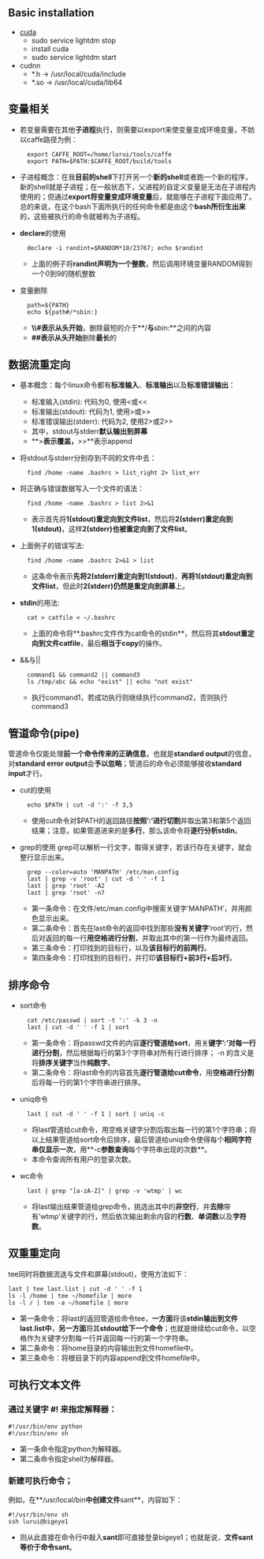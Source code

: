 ## Basic installation
- [cuda][1]
	- sudo service lightdm stop
	- install cuda
	- sudo service lightdm start
- cudnn
	- \*.h -\> /usr/local/cuda/include
	- \*.so -\> /usr/local/cuda/lib64

## 变量相关
- 若变量需要在其他**子进程**执行，则需要以export来使变量变成环境变量，不妨以caffe路径为例：

		export CAFFE_ROOT=/home/lurui/tools/caffe 
		export PATH=$PATH:$CAFFE_ROOT/build/tools

- 子进程概念：在我**目前的shell**下打开另一个**新的shell**或者跑一个新的程序，新的shell就是子进程；在一般状态下，父进程的自定义变量是无法在子进程内使用的；但通过**export将变量变成环境变量**后，就能够在子进程下面应用了。总的来说，在这个bash下面所执行的任何命令都是由这个**bash所衍生出来**的，这些被执行的命令就被称为子进程。

- **declare**的使用

		declare -i randint=$RANDOM*10/23767; echo $randint
	- 上面的例子将**randint声明为一个整数**，然后调用环境变量RANDOM得到一个0到9的随机整数

- 变量删除

		path=${PATH}
		echo ${path#/*sbin:}
	- **\\\\#**表示**从头开始**，删除最短的介于**/**与**sbin:**之间的内容
	- **\#\#**表示**从头开始**删除**最长**的  

## 数据流重定向
- 基本概念：每个linux命令都有**标准输入**、**标准输出**以及**标准错误输出**：
	- 标准输入(stdin): 代码为0, 使用\<或\<\<
	- 标准输出(stdout): 代码为1, 使用\>或\>\>
	- 标准错误输出(stderr): 代码为2, 使用2\>或2\>\>
	- 其中，stdout与stderr**默认输出到屏幕**
	- **\>**表示覆盖，**\>\>**表示append
- 将stdout与stderr分别存到不同的文件中去：

		find /home -name .bashrc > list_right 2> list_err

- 将正确与错误数据写入一个文件的语法：

		find /home -name .bashrc > list 2>&1
	- 表示首先将**1(stdout)重定向到文件list**，然后将**2(stderr)重定向到1(stdout)**，这样**2(stderr)也被重定向到了文件list**。
- 上面例子的错误写法:

		find /home -name .bashrc 2>&1 > list
	- 这条命令表示**先将2(stderr)重定向到1(stdout)**，**再将1(stdout)重定向到文件list**，但此时**2(stderr)仍然是重定向到屏幕**上。

- **stdin**的用法:

		cat > catfile < ~/.bashrc
	- 上面的命令将**.bashrc文件作为cat命令的stdin**，然后将其**stdout重定向到文件catfile**，最后**相当于copy**的操作。

- &&与||

		command1 && command2 || command3
		ls /tmp/abc && echo "exist" || echo "not exist"
	- 执行command1，若成功执行则继续执行command2，否则执行command3 

## 管道命令(pipe)
管道命令仅能处理**前一个命令传来的正确信息**，也就是**standard output**的信息，对**standard error output**会**予以忽略**；管道后的命令必须能够接收**standard input**才行。
- cut的使用

		echo $PATH | cut -d ':' -f 3,5
	- 使用cut命令对$PATH的返回路径**按照’:’进行切割**并取出第3和第5个返回结果；注意，如果管道进来的是**多行**，那么该命令将**逐行分析stdin**。

- grep的使用
	grep可以解析一行文字，取得关键字，若该行存在关键字，就会整行显示出来。

		grep --color=auto 'MANPATH' /etc/man.config
		last | grep -v 'root' | cut -d ' ' -f 1
		last | grep 'root' -A2
		last | grep 'root' -n7
	- 第一条命令：在文件/etc/man.config中搜索关键字’MANPATH’，并用颜色显示出来。
	- 第二条命令：首先在last命令的返回中找到那些**没有关键字**’root’的行，然后对返回的每一行**用空格进行分割**，并取出其中的第一行作为最终返回。 
	- 第三条命令：打印找到的目标行，以及**该目标行的前两行**。
	- 第四条命令：打印找到的目标行，并打印**该目标行+前3行+后3行**。

## 排序命令
- sort命令 

		cat /etc/passwd | sort -t ':' -k 3 -n 
		last | cut -d ' ' -f 1 | sort 
	- 第一条命令：将passwd文件的内容**逐行管道给sort**，用关**键字’:’对每一行进行分割**，然后根据每行的第3个字符串对所有行进行排序； -n 的含义是将**排序关键字**当作**纯数字**。
	- 第二条命令：将last命令的内容首先**逐行管道给cut命令**，用**空格进行分割**后将每一行的第1个字符串进行排序。

- uniq命令

		last | cut -d ' ' -f 1 | sort | uniq -c 
	- 将last管道给cut命令，用空格关键字分割后取出每一行的第1个字符串；将以上结果管道给sort命令后排序，最后管道给uniq命令使得每个**相同字符串仅显示一次**，用**-c**参数查询**每个字符串出现的次数**。 
	- 本命令查询所有用户的登录次数。

- wc命令

		last | grep "[a-zA-Z]" | grep -v 'wtmp' | wc 
	- 将last输出结果管道给grep命令，挑选出其中的**非空行**，并**去除**带有’wtmp’关键字的行，然后依次输出剩余内容的**行数**、**单词数**以及**字符数**。

## 双重重定向
tee同时将数据流送与文件和屏幕(stdout)，使用方法如下：

	last | tee last.list | cut -d ' ' -f 1
	ls -l /home | tee ~/homefile | more
	ls -l / | tee -a ~/homefile | more
- 第一条命令：将last的返回管道给命令tee，**一方面**将该**stdin输出到文件last.list中**，**另一方面**将其**stdout给下一个命令**；也就是继续给cut命令，以空格作为关键字分割每一行并返回每一行的第一个字符串。
- 第二条命令：将home目录的内容输出到文件homefile中。
- 第三条命令：将根目录下的内容append到文件homefile中。

## 可执行文本文件
### 通过关键字 **\#!** 来指定解释器：

	#!/usr/bin/env python
	#!/usr/bin/env sh
- 第一条命令指定python为解释器。
- 第二条命令指定shell为解释器。

### 新建可执行命令；
例如，在**/usr/local/bin**中创建文件**sant**，内容如下：

	#!/usr/bin/env sh 
	ssh lurui@bigeye1
- 则从此直接在命令行中敲入**sant**即可直接登录bigeye1；也就是说，**文件sant等价于命令sant**。

[1]:	http://docs.nvidia.com/cuda/cuda-installation-guide-linux/index.html#cross-installation